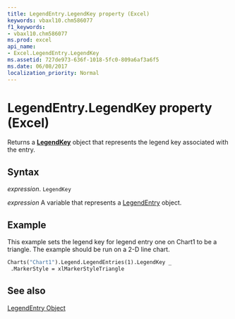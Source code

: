 ```yaml
---
title: LegendEntry.LegendKey property (Excel)
keywords: vbaxl10.chm586077
f1_keywords:
- vbaxl10.chm586077
ms.prod: excel
api_name:
- Excel.LegendEntry.LegendKey
ms.assetid: 727de973-636f-1018-5fc0-809a6af3a6f5
ms.date: 06/08/2017
localization_priority: Normal
---
```



# LegendEntry.LegendKey property (Excel)

Returns a  **[LegendKey](Excel.LegendKey(object).md)** object that represents the legend key associated with the entry.


## Syntax

_expression_. `LegendKey`

_expression_ A variable that represents a [LegendEntry](Excel.LegendEntry-graph-object.md) object.


## Example

This example sets the legend key for legend entry one on Chart1 to be a triangle. The example should be run on a 2-D line chart.


```vb
Charts("Chart1").Legend.LegendEntries(1).LegendKey _ 
 .MarkerStyle = xlMarkerStyleTriangle
```


## See also


[LegendEntry Object](Excel.LegendEntry(object).md)

